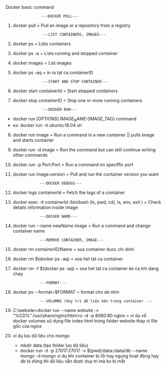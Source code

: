 Docker basic command

                    ---DOCKER PULL---
1) docker pull = Pull an image or a repository from a registry

                    ---LIST CONTAINERS, IMAGES---
2) docker ps = Lists containers
3) docker ps -a = Lists running and stopped container
4) docker images = List images 
5) docker ps -aq = in ra tat ca containerID

                    ---START AND STOP CONTAINER---
6) docker start containerId = Start stopped containers
7) docker stop containerID = Stop one or more running containers

                    ---DOCKER RUN---
- docker run [OPTIONS] ${IMAGE_NAME}:${IMAGE_TAG} command
- ex: docker run -it ubuntu:18.04 sh 
8) docker run image = Run a command in a new container || pulls image and starts container
9) docker run -d image = Run the command but can still continue writing other commands 
10) docker run -p Port:Port = Run a command on speciffic port
11) docker run image:version = Pull and run the container version you want

                    ---DOCKER DEBUGS---
12) docker logs containerId = Fetch the logs of a container
13) docker exec -it containerId /bin/bash (ls, pwd, cd/, ls, env, exit ) = Check details information inside image

                    ---DOCKER NAME---
14) docker run --name newName image = Run a command and change container name

                    ---REMOVE CONTAINER, IMAGE---
15) docker rm containerID/Name = xoa container duoc chi dinh
16) docker rm $(docker ps -aq) = xoa het tat ca container
17) docker rm -f $(docker ps -aq) = xoa het tat ca container ke ca khi dang chay
              
                    ---FORMAT---
18) docker ps --format=$FORMAT = format cho de nhin

                    ---VOLUMNS (duy trì dữ liệu bên trong container ---
19) C:\website>docker run --name website -v "%CD%":/usr/share/nginx/html:ro -d -p 8080:80 nginx = ví dụ vể docker volumes sử dụng file index.html trong folder website thay vì file gốc của nginx
20) ví dụ lưu dữ liệu cho mongo
    + mkdir data (tạo folder lưu dữ liệu)
    + docker run -it -p 27017:27017 -v $(pwd)/data:/data/db --name mongo -d mongo
ví dụ khi container bị lỗi hay ngưng hoạt động hay db bị dừng thì dữ liệu vẫn được duy trì mà ko bị mất
